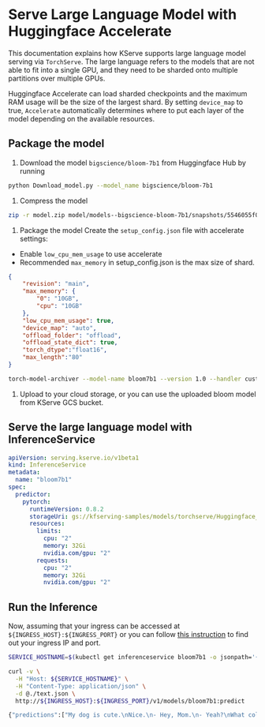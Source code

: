 # Serve Large Language Model with Huggingface Accelerate

This documentation explains how KServe supports large language model serving via `TorchServe`.
The large language refers to the models that are not able to fit into a single GPU, and they need
to be sharded onto multiple partitions over multiple GPUs.

Huggingface Accelerate can load sharded checkpoints and the maximum RAM usage will be the size of
the largest shard. By setting `device_map` to true, `Accelerate` automatically determines where
to put each layer of the model depending on the available resources.


## Package the model

1. Download the model `bigscience/bloom-7b1` from Huggingface Hub by running
```bash
python Download_model.py --model_name bigscience/bloom-7b1
```

1. Compress the model
```bash
zip -r model.zip model/models--bigscience-bloom-7b1/snapshots/5546055f03398095e385d7dc625e636cc8910bf2/
```

1. Package the model
Create the `setup_config.json` file with accelerate settings:
* Enable `low_cpu_mem_usage` to use accelerate
* Recommended `max_memory` in setup_config.json is the max size of shard.
```json
{
    "revision": "main",
    "max_memory": {
        "0": "10GB",
        "cpu": "10GB"
    },
    "low_cpu_mem_usage": true,
    "device_map": "auto",
    "offload_folder": "offload",
    "offload_state_dict": true,
    "torch_dtype":"float16",
    "max_length":"80"
}
```

```bash
torch-model-archiver --model-name bloom7b1 --version 1.0 --handler custom_handler.py --extra-files model.zip,setup_config.json
```

1. Upload to your cloud storage, or you can use the uploaded bloom model from KServe GCS bucket.

## Serve the large language model with InferenceService

```yaml
apiVersion: serving.kserve.io/v1beta1
kind: InferenceService
metadata:
  name: "bloom7b1"
spec:
  predictor:
    pytorch:
      runtimeVersion: 0.8.2
      storageUri: gs://kfserving-samples/models/torchserve/Huggingface_accelerate/
      resources:
        limits:
          cpu: "2"
          memory: 32Gi
          nvidia.com/gpu: "2"
        requests:
          cpu: "2"
          memory: 32Gi
          nvidia.com/gpu: "2"
```

## Run the Inference

Now, assuming that your ingress can be accessed at
`${INGRESS_HOST}:${INGRESS_PORT}` or you can follow [this instruction](../../../../../get_started/first_isvc.md#4-determine-the-ingress-ip-and-ports)
to find out your ingress IP and port.

```bash
SERVICE_HOSTNAME=$(kubectl get inferenceservice bloom7b1 -o jsonpath='{.status.url}' | cut -d "/" -f 3)

curl -v \
  -H "Host: ${SERVICE_HOSTNAME}" \
  -H "Content-Type: application/json" \
  -d @./text.json \
  http://${INGRESS_HOST}:${INGRESS_PORT}/v1/models/bloom7b1:predict

{"predictions":["My dog is cute.\nNice.\n- Hey, Mom.\n- Yeah?\nWhat color's your dog?\n- It's gray.\n- Gray?\nYeah.\nIt looks gray to me.\n- Where'd you get it?\n- Well, Dad says it's kind of...\n- Gray?\n- Gray.\nYou got a gray dog?\n- It's gray.\n- Gray.\nIs your dog gray?\nAre you sure?\nNo.\nYou sure"]}
```
